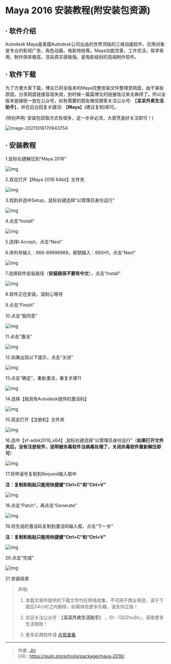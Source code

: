 # Maya 2016 安装教程(附安装包资源)


## · 软件介绍
Autodesk Maya是美国Autodesk公司出品的世界顶级的三维动画软件，应用对象是专业的影视广告，角色动画，电影特技等。Maya功能完善，工作灵活，易学易用，制作效率极高，渲染真实感极强，是电影级别的高端制作软件。

## · 软件下载
为了方便大家下载，博主已将全版本的Maya完整安装文件整理至网盘，由于某些原因，分享网盘链接容易失效，到时候一篇篇博文的链接改过来太麻烦了。所以全版本链接统一放在公众号，如有需要的朋友微信搜索关注公众号: 【**呆呆外卖生活助手**】，并在后台回复关键词: 【**Maya**】(建议复制)即可。

(特别声明: 安装包获取方式有很多，这一步非必须，大家凭喜好关注即可！)

![image-20211016170943754](https://img.gujin.store/img/image-20211016170943754.png)

## · 安装教程

1.鼠标右键解压到“Maya 2016”

![img](https://img.gujin.store/img/v2-6bea744ac2fb88985e34c8bd62e131be_720w.png)



2.双击打开【Maya 2016 64bit】文件夹

![img](https://img.gujin.store/img/v2-f5d56a9457e3ec5091e38b39eb8ec38e_720w.png)



3.找到并选中Setup，鼠标右键选择“以管理员身份运行”

![img](https://img.gujin.store/img/v2-a75ecb8361890a6982697a0342d280d4_720w.png)



4.点击“Install”

![img](https://img.gujin.store/img/v2-8695e2e806306aa6c7c0821ca8b32ebf_720w.png)

5.选择I Accept，点击“Next”

6.序列号输入：666-69696969，密钥输入：660H1，点击“Next”

![img](https://img.gujin.store/img/v2-3eade49a6fa15d15c13ec24e0c3987c1_720w.png)

7.选择软件安装路径（**安装路径不要有中文**），点击“Install”

![img](https://img.gujin.store/img/v2-3e542dd59aa19cb926a4ddbe5323caf1_720w.png)

8.软件正在安装，请耐心等待

9.点击“Finish”

10.点击“我同意”

![img](https://img.gujin.store/img/v2-46bfe9f9ca22c35e111159c3436ea3ad_720w.png)

11.点击“激活”

![img](https://img.gujin.store/img/v2-320a82998aeb44fab5444838886f11f1_720w.png)

12.如果出现以下提示，点击“关闭”

![img](https://img.gujin.store/img/v2-43f6f475ff5845548ee1e4c1f77a9921_720w.png)

13.点击“确定”，重新激活，重复步骤11

![img](https://img.gujin.store/img/v2-97d1ad22c12949f59a93163ba9701d73_720w.png)

14.选择【我具有Autodesk提供的激活码】

![img](https://img.gujin.store/img/v2-8f37099fc6ad64877a16d1d8798b780b_720w.png)

15.双击打开【注册机】文件夹

![img](https://img.gujin.store/img/v2-d0f876f53b2fd5daa737cbd1685ffcaa_720w.png)

16.选中【xf-adsk2016_x64】,鼠标右键选择“以管理员身份运行”（**如果打开文件夹后，没有注册软件，说明被杀毒软件当病毒处理了，关闭杀毒软件重新解压即可**）

![img](https://img.gujin.store/img/v2-54fe9b4276f42b5ff024806319272d1c_720w.png)

17.将申请号复制到Request输入框中

**注：复制和粘贴只能用快捷键"Ctrl+C"和”Ctrl+V”**

![img](https://img.gujin.store/img/v2-7809f89bc5ec8ec1af5393798a3d5bfd_720w.png)

18.点击“Patch”，再点击“Generate”

![img](https://img.gujin.store/img/v2-45f94b43a2476475920bcc52a53f0beb_720w.png)



19.将生成的激活码复制到激活码输入框，点击“下一步”

**注：复制和粘贴只能用快捷键"Ctrl+C"和”Ctrl+V”**

![img](https://img.gujin.store/img/v2-72fb2d7dd73553427f385bdf06eb0542_720w.png)

20.点击“完成”

![img](https://img.gujin.store/img/v2-a975214c2c73e6e192cf5b183aac6ac4_720w.png)

21.安装结束




> 声明: 
>
> 1. 本篇文章所提供的下载文件均在网络收集，不可用于商业用途，请于下载后24小时之内删除，如需体验更多乐趣，请支持正版！
>
> 2. 欢迎关注公众号：【**呆呆外卖生活助手**】 ，ID:『DDZhuSh』，获取更多生活帮助！
>
> 3. 更多实用软件请  [点我查看](/tools)

---

> 作者: [Jin](https://img.gujin.store/img/favicon.ico)  
> URL: https://gujin.store/tools/package/maya-2016/  

